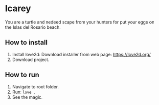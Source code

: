 # lcarey
You are a turtle and nedeed scape from your hunters for put your eggs on the Islas del Rosario beach.

## How to install

1. Install love2d: Download installer from web page: https://love2d.org/
1. Download project.

## How to run

1. Navigate to root folder.
1. Run: `love .`
1. See the magic.
